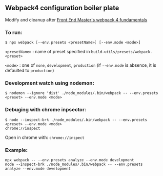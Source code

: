 ## Webpack4 configuration boiler plate
Modify and cleanup after [Front End Master's webpack 4 fundamentals](
https://frontendmasters.com/courses/webpack-fundamentals/
)

### To run:
```
$ npx webpack [--env.presets <presetName>] [--env.mode <mode>]
```
`<presetName>` : name of preset specified in `build-utils/presets/webpack.<preset>`

`<mode>` : one of `none`, `development`, `production` (if `--env.mode` is absence, it is defaulted to `production`)

### Development watch using nodemon:
```
$ nodemon --ignore 'dist' ./node_modules/.bin/webpack -- --env.presets <preset> --env.mode <mode>
```

### Debuging with chrome inpsector:
```
$ node --inspect-brk ./node_modules/.bin/webpack -- --env.presets <preset> --env.mode <mode>
chrome://inspect
```

Open in chrome with: `chrome://inspect`

### Example:
```
npx webpack -- --env.presets analyze --env.mode development
node --inspect-brk ./node_modules/.bin/webpack -- --env.presets analyze --env.mode development
```


